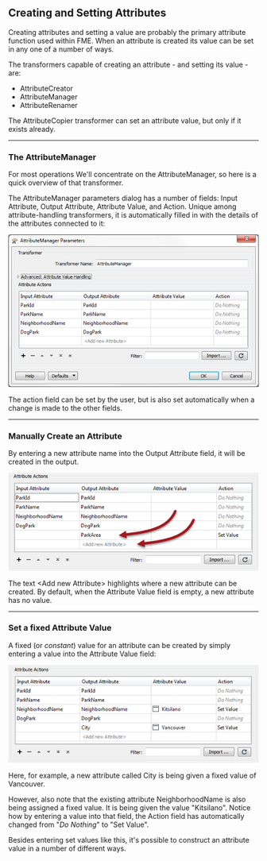 ## Creating and Setting Attributes ##

Creating attributes and setting a value are probably the primary attribute function used within FME. When an attribute is created its value can be set in any one of a number of ways.

The transformers capable of creating an attribute - and setting its value - are:

- AttributeCreator
- AttributeManager
- AttributeRenamer

The AttributeCopier transformer can set an attribute value, but only if it exists already.

---

### The AttributeManager ###
For most operations We'll concentrate on the AttributeManager, so here is a quick overview of that transformer.

The AttributeManager parameters dialog has a number of fields: Input Attribute, Output Attribute, Attribute Value, and Action. Unique among attribute-handling transformers, it is automatically filled in with the details of the attributes connected to it:

![](./Images/Img5.13.AttributeManagerParameters.png)

The action field can be set by the user, but is also set automatically when a change is made to the other fields.

---

### Manually Create an Attribute ###
By entering a new attribute name into the Output Attribute field, it will be created in the output.

![](./Images/Img5.12.AttributeManagerCreateAttr.png)

The text <Add new Attribute\> highlights where a new attribute can be created. By default, when the Attribute Value field is empty, a new attribute has no value. 

---

### Set a fixed Attribute Value ###
A fixed (or *constant*) value for an attribute can be created by simply entering a value into the Attribute Value field:

![](./Images/Img5.14.AttributeManagerSetValues.png)

Here, for example, a new attribute called City is being given a fixed value of Vancouver.

However, also note that the existing attribute NeighborhoodName is also being assigned a fixed value. It is being given the value "Kitsilano". Notice how by entering a value into that field, the Action field has automatically changed from "*Do Nothing*" to "Set Value".

Besides entering set values like this, it's possible to construct an attribute value in a number of different ways.
